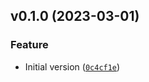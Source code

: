 <!--next-version-placeholder-->

## v0.1.0 (2023-03-01)
### Feature
* Initial version ([`0c4cf1e`](https://github.com/entelecheia/hyfi/commit/0c4cf1e49761a27806e498e2dd8257a749207800))
